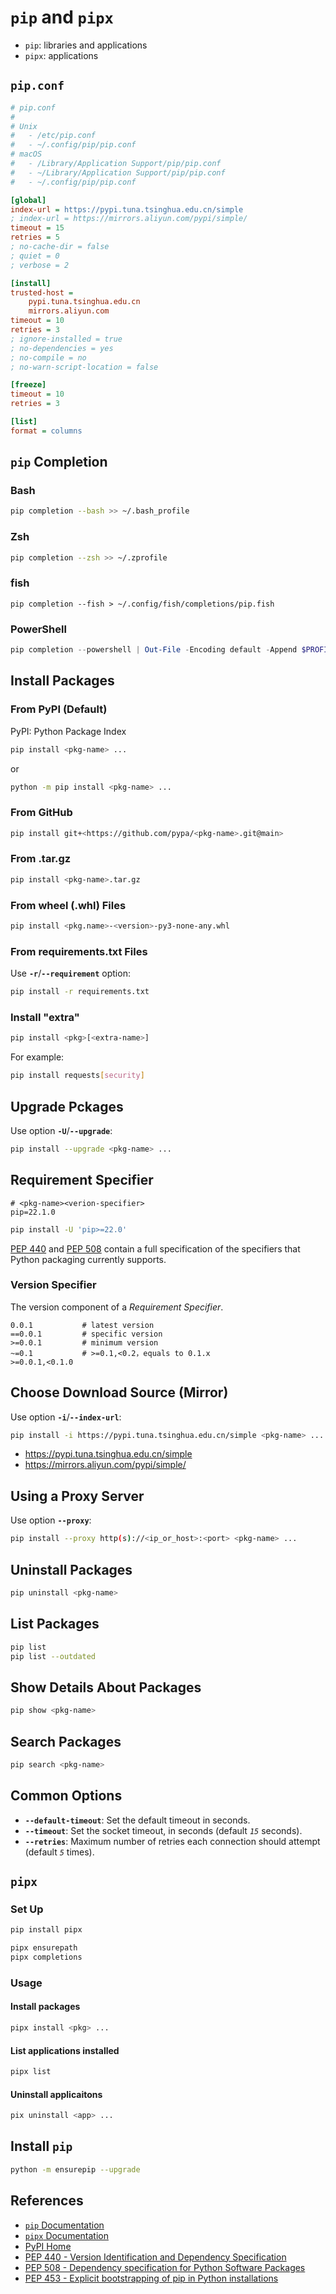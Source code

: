 # `pip` and `pipx`

- `pip`: libraries and applications
- `pipx`: applications

## `pip.conf`

```ini
# pip.conf
#
# Unix
#   - /etc/pip.conf
#   - ~/.config/pip/pip.conf
# macOS
#   - /Library/Application Support/pip/pip.conf
#   - ~/Library/Application Support/pip/pip.conf
#   - ~/.config/pip/pip.conf

[global]
index-url = https://pypi.tuna.tsinghua.edu.cn/simple
; index-url = https://mirrors.aliyun.com/pypi/simple/
timeout = 15
retries = 5
; no-cache-dir = false
; quiet = 0
; verbose = 2

[install]
trusted-host =
    pypi.tuna.tsinghua.edu.cn
    mirrors.aliyun.com
timeout = 10
retries = 3
; ignore-installed = true
; no-dependencies = yes
; no-compile = no
; no-warn-script-location = false

[freeze]
timeout = 10
retries = 3

[list]
format = columns
```

## `pip` Completion

### Bash

```bash
pip completion --bash >> ~/.bash_profile
```

### Zsh

```zsh
pip completion --zsh >> ~/.zprofile
```

### fish

```fish
pip completion --fish > ~/.config/fish/completions/pip.fish
```

### PowerShell

```powershell
pip completion --powershell | Out-File -Encoding default -Append $PROFILE
```

## Install Packages

### From PyPI (Default)

PyPI: Python Package Index

```bash
pip install <pkg-name> ...
```

or

```bash
python -m pip install <pkg-name> ...
```

### From GitHub

```bash
pip install git+<https://github.com/pypa/<pkg-name>.git@main>
```

### From .tar.gz

```bash
pip install <pkg-name>.tar.gz
```

### From wheel (.whl) Files

```bash
pip install <pkg.name>-<version>-py3-none-any.whl
```

### From requirements.txt Files

Use **`-r`**/**`--requirement`** option:

```bash
pip install -r requirements.txt
```

### Install "extra"

```bash
pip install <pkg>[<extra-name>]
```

For example:

```bash
pip install requests[security]
```

## Upgrade Pckages

Use option **`-U`**/**`--upgrade`**:

```bash
pip install --upgrade <pkg-name> ...
```

## Requirement Specifier

```plaintext
# <pkg-name><verion-specifier>
pip=22.1.0
```

```bash
pip install -U 'pip>=22.0'
```

[PEP 440](https://peps.python.org/pep-0440/ "Version Identification and Dependency Specification")
and [PEP 508](https://peps.python.org/pep-0508/ "Dependency specification for Python Software Packages")
contain a full specification of the specifiers that Python packaging currently supports.

### Version Specifier

The version component of a *Requirement Specifier*.

```plaintext
0.0.1           # latest version
==0.0.1         # specific version
>=0.0.1         # minimum version
~=0.1           # >=0.1,<0.2，equals to 0.1.x
>=0.0.1,<0.1.0
```

## Choose Download Source (Mirror)

Use option **`-i`**/**`--index-url`**:

```bash
pip install -i https://pypi.tuna.tsinghua.edu.cn/simple <pkg-name> ...
```

- <https://pypi.tuna.tsinghua.edu.cn/simple>
- <https://mirrors.aliyun.com/pypi/simple/>

## Using a Proxy Server

Use option **`--proxy`**:

```bash
pip install --proxy http(s)://<ip_or_host>:<port> <pkg-name> ...
```

## Uninstall Packages

```bash
pip uninstall <pkg-name>
```

## List Packages

```bash
pip list
pip list --outdated
```

## Show Details About Packages

```bash
pip show <pkg-name>
```

## Search Packages

```bash
pip search <pkg-name>
```

## Common Options

- **`--default-timeout`**: Set the default timeout in seconds.
- **`--timeout`**: Set the socket timeout, in seconds (default *`15`* seconds).
- **`--retries`**: Maximum number of retries each connection should attempt (default *`5`* times).

## `pipx`

### Set Up

```bash
pip install pipx

pipx ensurepath
pipx completions
```

### Usage

#### Install packages

```bash
pipx install <pkg> ...
```

#### List applications installed

```bash
pipx list
```

#### Uninstall applicaitons

```bash
pix uninstall <app> ...
```

## Install `pip`

```bash
python -m ensurepip --upgrade
```

## References

- [`pip` Documentation](https://pip.pypa.io/en/stable/)
- [`pipx` Documentation](https://pypa.github.io/pipx/)
- [PyPI Home](https://pypi.org)
- [PEP 440 - Version Identification and Dependency Specification](https://peps.python.org/pep-0440/)
- [PEP 508 - Dependency specification for Python Software Packages](https://peps.python.org/pep-0508/)
- [PEP 453 - Explicit bootstrapping of pip in Python installations](https://www.python.org/dev/peps/pep-0453)
